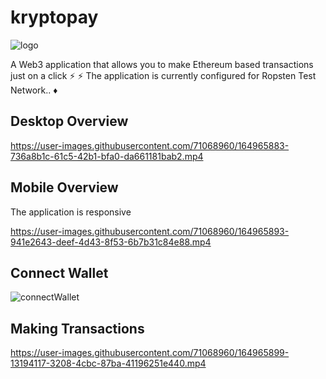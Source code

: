 # kryptopay
![logo](https://user-images.githubusercontent.com/71068960/164965809-b53a1228-eb8b-44d5-8d27-d3be9d01260d.png)

A Web3 application that allows you to make Ethereum based transactions just on a click ⚡ ⚡ 
The application is currently configured for Ropsten Test Network.. ♦

## Desktop Overview

https://user-images.githubusercontent.com/71068960/164965883-736a8b1c-61c5-42b1-bfa0-da661181bab2.mp4


## Mobile Overview
The application is responsive 

https://user-images.githubusercontent.com/71068960/164965893-941e2643-deef-4d43-8f53-6b7b31c84e88.mp4


## Connect Wallet 
![connectWallet](https://user-images.githubusercontent.com/71068960/164965767-08bd5c16-62e8-4770-981b-07044cddf8b6.png)

## Making Transactions

https://user-images.githubusercontent.com/71068960/164965899-13194117-3208-4cbc-87ba-41196251e440.mp4

